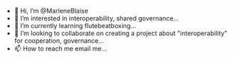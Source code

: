 - 👋 Hi, I’m @MarleneBlaise
- 👀 I’m interested in interoperability, shared governance...
- 🌱 I’m currently learning flutebeatboxing...
- 💞️ I’m looking to collaborate on creating a project about "interoperability" for cooperation, governance...
- 📫 How to reach me email me...

<!---
MarleneBlaise/MarleneBlaise is a ✨ special ✨ repository because its `README.md` (this file) appears on your GitHub profile.
You can click the Preview link to take a look at your changes.
--->
